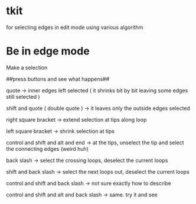 tkit
===

for selecting edges in edit mode using various algorithm
    

Be in edge mode
===

Make a selection

##press buttons and see what happens##


quote -> inner edges left selected ( it shrinks bit by bit leaving some edges still selected )

shift and quote ( double quote )  -> it leaves only the outside edges selected

right square bracket -> extend selection at tips along loop

left square bracket -> shrink selection at tips

control and shift and alt and end -> at the tips, unselect the tip and select the connecting edges (weird huh)

back slash -> select the crossing loops, deselect the current loops

shift and back slash -> select the next loops out, deselect the current loops

control and shift and back slash -> not sure exactly how to describe

control and shift and alt and back slash -> same. try it and see

